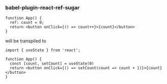 ### babel-plugin-react-ref-sugar

```tsx
function App() {
  ref: count = 0;
  return <button onClick={() => count++}>{count}</button>
}
```

will be transpiled to 


```tsx
import { useState } from 'react';

function App() {
  const [count, setCount] = useState(0)
  return <button onClick={() => setCount(count => count + 1)}>{count}</button>
}
```
